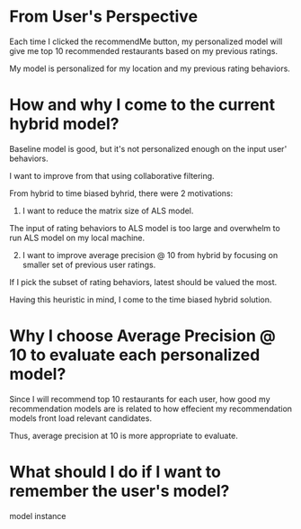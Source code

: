 # From User's Perspective

Each time I clicked the recommendMe button, my personalized model will give me top 10 recommended restaurants based on my previous ratings.

My model is personalized for my location and my previous rating behaviors.

# How and why I come to the current hybrid model?

Baseline model is good, but it's not personalized enough on the input user' behaviors.

I want to improve from that using collaborative filtering.

From hybrid to time biased byhrid, there were 2 motivations:

1. I want to reduce the matrix size of ALS model.

The input of rating behaviors to ALS model is too large and overwhelm to run ALS model on my local machine.

2. I want to improve average precision @ 10 from hybrid by focusing on smaller set of previous user ratings.

If I pick the subset of rating behaviors, latest should be valued the most. 

Having this heuristic in mind, I come to the time biased hybrid solution.

# Why I choose Average Precision @ 10 to evaluate each personalized model?

Since I will recommend top 10 restaurants for each user, how good my recommendation models are is related to how effecient my recommendation models front load relevant candidates.

Thus, average precision at 10 is more appropriate to evaluate.

# What should I do if I want to remember the user's model?

model instance
